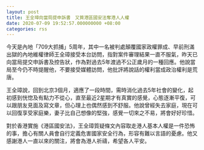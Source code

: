```yaml
---
layout: post
title: 王全璋向當局提申訴書　又質港區國安法奪港人人權
date: 2020-07-09 19:52:57.000000000 +08:00
categories: rss
---
```


今天是內地「709大抓捕」5周年，其中一名被判處顛覆國家政權罪成、早前刑滿出獄的內地維權律師王全璋接受本台訪問，指對案件審理結果一直不服氣，昨天已向當局提交申訴書及控告狀，作為對過去5年渡過不公正歲月的一種回應。他說當局至今仍不時提醒他，不要接受媒體訪問，他批評將說話的權利當成政治權利是荒唐。

王全璋說，回到北京3個月，適應了一段時間，需時消化過去5年社會的變化，起初感到恍惚及有點力不從心，直至最近2星期才有真實的感覺，心態逐漸平復，可以跟朋友見面及寫文章，但心理上也偶然感到不舒服。他說曾經失去家庭，現在可以回復享受家庭樂，妻子比自己想像的堅強，感覺一切來之不易，將會好好珍惜。

對於香港實施《港區國安法》，王全璋質疑條文內容取走港人基本人權是一件恐怖的事，擔心有關人員會自行定義危害國家安全行為，形容有難以言語的憂慮。他又感謝港人一直以來的關注，將會為港人祈禱，希望各人平安。
